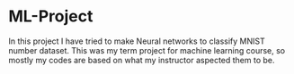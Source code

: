 # ML-Project
In this project I have tried to make Neural networks to classify MNIST number dataset.
This was my term project for machine learning course, so mostly my codes are based on what my instructor aspected them to be.
